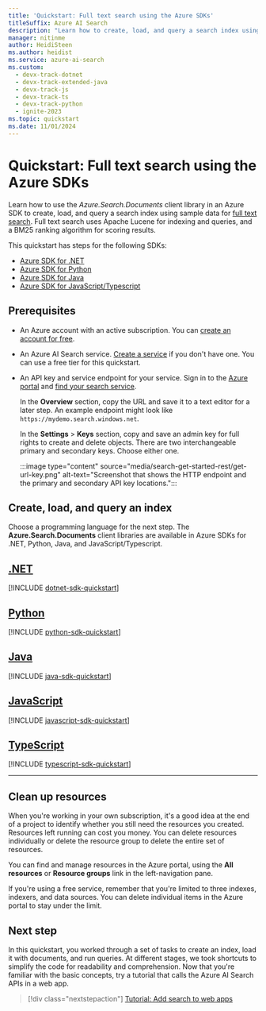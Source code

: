 ```yaml
---
title: 'Quickstart: Full text search using the Azure SDKs'
titleSuffix: Azure AI Search
description: "Learn how to create, load, and query a search index using the Azure SDKs for .NET, Python, Java, and JavaScript."
manager: nitinme
author: HeidiSteen
ms.author: heidist
ms.service: azure-ai-search
ms.custom:
  - devx-track-dotnet
  - devx-track-extended-java
  - devx-track-js
  - devx-track-ts
  - devx-track-python
  - ignite-2023
ms.topic: quickstart
ms.date: 11/01/2024
---
```


# Quickstart: Full text search using the Azure SDKs

Learn how to use the *Azure.Search.Documents* client library in an Azure SDK to create, load, and query a search index using sample data for [full text search](search-lucene-query-architecture.md). Full text search uses Apache Lucene for indexing and queries, and a BM25 ranking algorithm for scoring results.

This quickstart has steps for the following SDKs:

+ [Azure SDK for .NET](?tabs=dotnet#create-load-and-query-an-index)
+ [Azure SDK for Python](?tabs=python#create-load-and-query-an-index)
+ [Azure SDK for Java](?tabs=java#create-load-and-query-an-index)
+ [Azure SDK for JavaScript/Typescript](?tabs=javascript#create-load-and-query-an-index)

## Prerequisites

+ An Azure account with an active subscription. You can [create an account for free](https://azure.microsoft.com/pricing/purchase-options/azure-account?icid=azurefreeaccount).

+ An Azure AI Search service. [Create a service](search-create-service-portal.md) if you don't have one. You can use a free tier for this quickstart.

+ An API key and service endpoint for your service. Sign in to the [Azure portal](https://portal.azure.com) and [find your search service](https://portal.azure.com/#view/Microsoft_Azure_ProjectOxford/CognitiveServicesHub/~/CognitiveSearch).

  In the **Overview** section, copy the URL and save it to a text editor for a later step. An example endpoint might look like `https://mydemo.search.windows.net`.

  In the **Settings** > **Keys** section, copy and save an admin key for full rights to create and delete objects. There are two interchangeable primary and secondary keys. Choose either one.

  :::image type="content" source="media/search-get-started-rest/get-url-key.png" alt-text="Screenshot that shows the HTTP endpoint and the primary and secondary API key locations.":::

## Create, load, and query an index

Choose a programming language for the next step. The **Azure.Search.Documents** client libraries are available in Azure SDKs for .NET, Python, Java, and JavaScript/Typescript.

## [**.NET**](#tab/dotnet)

[!INCLUDE [dotnet-sdk-quickstart](includes/quickstarts/dotnet.md)]

## [**Python**](#tab/python)

[!INCLUDE [python-sdk-quickstart](includes/quickstarts/python.md)]

## [**Java**](#tab/java)

[!INCLUDE [java-sdk-quickstart](includes/quickstarts/java.md)]

## [**JavaScript**](#tab/javascript)

[!INCLUDE [javascript-sdk-quickstart](includes/quickstarts/javascript.md)]

## [**TypeScript**](#tab/typescript)

[!INCLUDE [typescript-sdk-quickstart](includes/quickstarts/typescript.md)]

---

## Clean up resources

When you're working in your own subscription, it's a good idea at the end of a project to identify whether you still need the resources you created. Resources left running can cost you money. You can delete resources individually or delete the resource group to delete the entire set of resources.

You can find and manage resources in the Azure portal, using the **All resources** or **Resource groups** link in the left-navigation pane.

If you're using a free service, remember that you're limited to three indexes, indexers, and data sources. You can delete individual items in the Azure portal to stay under the limit.

## Next step

In this quickstart, you worked through a set of tasks to create an index, load it with documents, and run queries. At different stages, we took shortcuts to simplify the code for readability and comprehension. Now that you're familiar with the basic concepts, try a tutorial that calls the Azure AI Search APIs in a web app.

> [!div class="nextstepaction"]
> [Tutorial: Add search to web apps](tutorial-csharp-overview.md)
